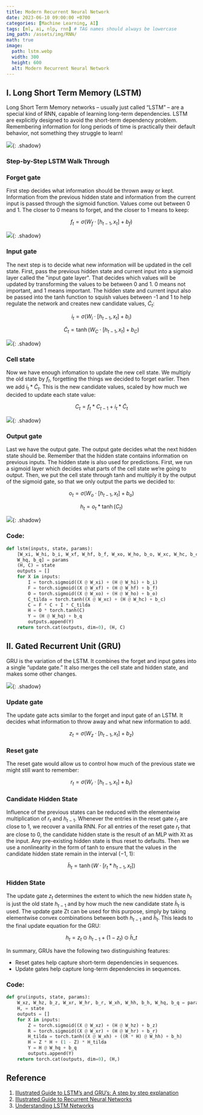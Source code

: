 ```yaml
---
title: Modern Recurrent Neural Network
date: 2023-06-10 09:00:00 +0700
categories: [Machine Learning, AI]
tags: [ml, ai, nlp, rnn] # TAG names should always be lowercase
img_path: /assets/img/RNN/
math: true
image:
  path: lstm.webp
  width: 300
  height: 600
  alt: Modern Recurrent Neural Network
---
```


## I. Long Short Term Memory (LSTM)

Long Short Term Memory networks – usually just called “LSTM” – are a special kind of RNN, capable of learning long-term dependencies. LSTM are explicitly designed to avoid the short-term dependency problem. Remembering information for long periods of time is practically their default behavior, not something they struggle to learn!

![](lstm.gif){: .shadow}

### **Step-by-Step LSTM Walk Through**

### **Forget gate**

First step decides what information should be thrown away or kept. Information from the previous hidden state and information from the current input is passed through the sigmoid function. Values come out between 0 and 1. The closer to 0 means to forget, and the closer to 1 means to keep:

$$f_{t} = \sigma (W_{f} \cdot [h_{t-1},x_{t}] + b_{f}) \tag{1}$$

![](forget-gate.gif){: .shadow}

### **Input gate**

The next step is to decide what new information will be updated in the cell state. First, pass the previous hidden state and current input into a sigmoid layer called the "input gate layer". That decides which values will be updated by transforming the values to be between 0 and 1. 0 means not important, and 1 means important. The hidden state and current input also be passed into the tanh function to squish values between -1 and 1 to help regulate the network and creates new candidate values, $\tilde C_{t}$:

$$i_{t} = \sigma (W_{i} \cdot [h_{t-1},x_{t}] + b_{i}) \tag{2}$$

$$\tilde C_{t} = \tanh(W_{C} \cdot [h_{t-1},x_{t}] +b_{C}) \tag{3}$$

![](input-gate.gif){: .shadow}

### **Cell state**

Now we have enough infomation to update the new cell state. We multiply the old state by $f_{t}$, forgetting the things we decided to forget earlier. Then we add $i_{t} \ast \tilde C_{t}$. This is the new candidate values, scaled by how much we decided to update each state value:

$$C_{t} = f_{t} \ast C_{t-1} + i_{t} \ast \tilde C_{t} \tag{4}$$

![](cell-state.gif){: .shadow}

### **Output gate**

Last we have the output gate. The output gate decides what the next hidden state should be. Remember that the hidden state contains information on previous inputs. The hidden state is also used for predictions. First, we run a sigmoid layer which decides what parts of the cell state we’re going to output. Then, we put the cell state through tanh and multiply it by the output of the sigmoid gate, so that we only output the parts we decided to:

$$o_{t} = \sigma (W_{o} \cdot [h_{t-1},x_{t}] + b_{o}) \tag{5}$$

$$h_{t} = o_{t} \ast \tanh(C_{t}) \tag{6}$$

![](output-gate.gif){: .shadow}

### **Code:**

```python
def lstm(inputs, state, params):
    [W_xi, W_hi, b_i, W_xf, W_hf, b_f, W_xo, W_ho, b_o, W_xc, W_hc, b_c,
    W_hq, b_q] = params
    (H, C) = state
    outputs = []
    for X in inputs:
        I = torch.sigmoid((X @ W_xi) + (H @ W_hi) + b_i)
        F = torch.sigmoid((X @ W_xf) + (H @ W_hf) + b_f)
        O = torch.sigmoid((X @ W_xo) + (H @ W_ho) + b_o)
        C_tilda = torch.tanh((X @ W_xc) + (H @ W_hc) + b_c)
        C = F * C + I * C_tilda
        H = O * torch.tanh(C)
        Y = (H @ W_hq) + b_q
        outputs.append(Y)
    return torch.cat(outputs, dim=0), (H, C)
```

## II. Gated Recurrent Unit (GRU)

GRU is the variation of the LSTM. It combines the forget and input gates into a single “update gate.” It also merges the cell state and hidden state, and makes some other changes.

![](gru-cell.webp){: .shadow}

### **Update gate**

The update gate acts similar to the forget and input gate of an LSTM. It decides what information to throw away and what new information to add.

$$z_{t} = \sigma (W_{z} \cdot [h_{t-1},x_{t}] + b_{z}) \tag{7}$$

### **Reset gate**

The reset gate would allow us to control how much of the previous state we might still want to remember:

$$r_{t} = \sigma (W_{r} \cdot [h_{t-1},x_{t}] + b_{r}) \tag{8}$$

### **Candidate Hidden State**

Influence of the previous states can be reduced with the elementwise
multiplication of $r_{t}$ and $h_{t−1}$. Whenever the entries in the reset gate $r_{t}$ are close to 1, we recover a vanilla RNN. For all entries of the reset gate $r_{t}$ that are close to 0, the candidate hidden state is the result of an MLP with Xt as the input. Any pre-existing hidden state is thus reset to defaults. Then we use a nonlinearity in the form of tanh to ensure that the values in the candidate hidden state remain in the interval (−1, 1):

$$\tilde h_{t} = \tanh(W \cdot [r_{t} \ast h_{t-1},x_{t}]) \tag{9}$$

### **Hidden State**

The update gate $z_{t}$ determines the extent to which the new hidden state $h_{t}$ is just the old state $h_{t-1}$ and by how much the new candidate state $\tilde h_{t}$ is used. The update gate Zt can be used for this purpose, simply by taking elementwise convex combinations between both $h_{t-1}$ and $\tilde h_{t}$. This leads to the final update equation for the GRU:

$$ h_{t} = z_{t} \odot h_{t-1} + (1 - z_{t}) \odot \tilde h\_{t} \tag{10}$$

In summary, GRUs have the following two distinguishing features:

- Reset gates help capture short-term dependencies in sequences.
- Update gates help capture long-term dependencies in sequences.

### **Code:**

```python
def gru(inputs, state, params):
    W_xz, W_hz, b_z, W_xr, W_hr, b_r, W_xh, W_hh, b_h, W_hq, b_q = params
    H, = state
    outputs = []
    for X in inputs:
        Z = torch.sigmoid((X @ W_xz) + (H @ W_hz) + b_z)
        R = torch.sigmoid((X @ W_xr) + (H @ W_hr) + b_r)
        H_tilda = torch.tanh((X @ W_xh) + ((R * H) @ W_hh) + b_h)
        H = Z * H + (1 - Z) * H_tilda
        Y = H @ W_hq + b_q
        outputs.append(Y)
    return torch.cat(outputs, dim=0), (H,)
```

## Reference

1. [Illustrated Guide to LSTM’s and GRU’s: A step by step explanation](https://towardsdatascience.com/illustrated-guide-to-lstms-and-gru-s-a-step-by-step-explanation-44e9eb85bf21)
2. [Illustrated Guide to Recurrent Neural Networks](https://towardsdatascience.com/illustrated-guide-to-recurrent-neural-networks-79e5eb8049c9)
3. [Understanding LSTM Networks](https://colah.github.io/posts/2015-08-Understanding-LSTMs/)
